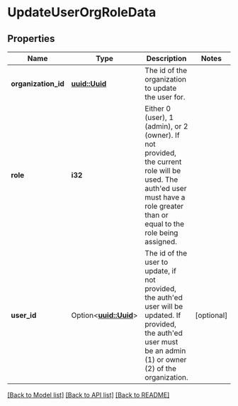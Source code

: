 # UpdateUserOrgRoleData

## Properties

Name | Type | Description | Notes
------------ | ------------- | ------------- | -------------
**organization_id** | [**uuid::Uuid**](uuid::Uuid.md) | The id of the organization to update the user for. | 
**role** | **i32** | Either 0 (user), 1 (admin), or 2 (owner). If not provided, the current role will be used. The auth'ed user must have a role greater than or equal to the role being assigned. | 
**user_id** | Option<[**uuid::Uuid**](uuid::Uuid.md)> | The id of the user to update, if not provided, the auth'ed user will be updated. If provided, the auth'ed user must be an admin (1) or owner (2) of the organization. | [optional]

[[Back to Model list]](../README.md#documentation-for-models) [[Back to API list]](../README.md#documentation-for-api-endpoints) [[Back to README]](../README.md)


